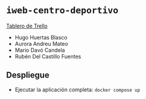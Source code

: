 # `iweb-centro-deportivo`

[Tablero de Trello](https://trello.com/invite/b/673ce26b61d8860730466d71/ATTI1f9e5a8b03f79f72c20319e01102ecc5918BEA73/club-deportivo)

* Hugo Huertas Blasco
* Aurora Andreu Mateo
* Mario Davó Candela
* Rubén Del Castillo Fuentes

## Despliegue

* Ejecutar la aplicación completa: `docker compose up`